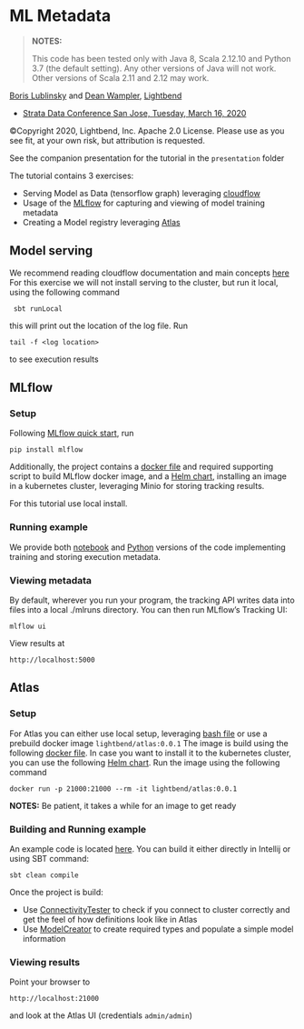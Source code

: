 # ML Metadata

> **NOTES:**
>
> This code has been tested only with Java 8, Scala 2.12.10 and Python 3.7 (the default setting). Any other versions of Java will not work. Other versions of Scala 2.11 and 2.12 may work.

[Boris Lublinsky](mailto:boris.lublinsky@lightbend.com) and [Dean Wampler](mailto:dean.wampler@lightbend.com), [Lightbend](https://lightbend.com/lightbend-platform)

* [Strata Data Conference San Jose, Tuesday, March 16, 2020](https://conferences.oreilly.com/strata-data-ai/stai-ca/schedule/2020-03-16)

©Copyright 2020, Lightbend, Inc. Apache 2.0 License. Please use as you see fit, at your own risk, but attribution is requested.


See the companion presentation for the tutorial in the `presentation` folder

The tutorial contains 3 exercises:
* Serving Model as Data (tensorflow graph) leveraging [cloudflow](https://cloudflow.io/)
* Usage of the [MLflow](https://mlflow.org/) for capturing and viewing of model training metadata
* Creating a Model registry leveraging [Atlas](https://atlas.apache.org/#/)

## Model serving

We recommend reading cloudflow documentation and main concepts [here](https://cloudflow.io/)
For this exercise we will not install serving to the cluster, but run it local, using the following command
````
 sbt runLocal
````
this will print out the location of the log file. Run
````
tail -f <log location>
````
to see execution results

## MLflow

### Setup
Following [MLflow quick start](https://www.mlflow.org/docs/latest/quickstart.html), run
````
pip install mlflow
````
Additionally, the project contains a [docker file](/MLFlow/docker/Dockerfile) and required supporting 
script to build MLflow docker image, and a [Helm chart](/MLFlow/chart), installing an image in a 
kubernetes cluster, leveraging Minio for storing tracking results.

For this tutorial use local install.

### Running example
We provide both [notebook](/MLFlow/example/MLFlow.ipynb) and [Python](/MLFlow/example/MLFlow.py) versions of the
code implementing training and storing execution metadata.

### Viewing metadata
By default, wherever you run your program, the tracking API writes data into files into a local ./mlruns directory. You can then run MLflow’s Tracking UI:
````
mlflow ui
````
View results at 
````
http://localhost:5000
````

## Atlas

### Setup
For Atlas you can either use local setup, leveraging [bash file](Atlas/localinstall/install.sh)
or use a prebuild docker image `lightbend/atlas:0.0.1` The image is build using the following [docker file](Atlas/docker/Dockerfile). In case you want to install
it to the kubernetes cluster, you can use the following [Helm chart](Atlas/chart).
Run the image using the following command
````
docker run -p 21000:21000 --rm -it lightbend/atlas:0.0.1
````
**NOTES:** Be patient, it takes a while for an image to get ready

### Building and Running example
An example code is located [here](/atlasclient). You can build it either directly
in Intellij or using SBT command:
````
sbt clean compile
````
Once the project is build:
* Use [ConnectivityTester](atlasclient/src/main/scala/com/lightbend/atlas/utils/ConnectivityTester.scala) to check
if you connect to cluster correctly and get the feel of how definitions look like in Atlas
* Use [ModelCreator](atlasclient/src/main/scala/com/lightbend/atlas/model/ModelCreator.scala) to create required types
and populate a simple model information

### Viewing results

Point your browser to
````
http://localhost:21000
````
and look at the Atlas UI (credentials `admin/admin`)